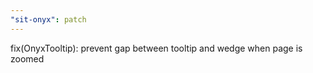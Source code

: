 ```yaml
---
"sit-onyx": patch
---
```


fix(OnyxTooltip): prevent gap between tooltip and wedge when page is zoomed
